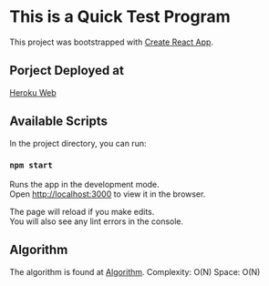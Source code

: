 # This is a Quick Test Program

This project was bootstrapped with [Create React App](https://github.com/facebook/create-react-app).

## Porject Deployed at

[Heroku Web](https://qquick-test.herokuapp.com/)
## Available Scripts

In the project directory, you can run:

### `npm start`

Runs the app in the development mode.\
Open [http://localhost:3000](http://localhost:3000) to view it in the browser.

The page will reload if you make edits.\
You will also see any lint errors in the console.

## Algorithm

The algorithm is found at [Algorithm](https://github.com/FidFenix/quick-test/blob/main/src/components/Board.jsx#L12).
Complexity: O(N)
Space: O(N)

